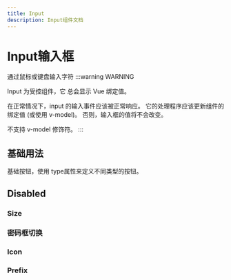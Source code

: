 ```yaml
---
title: Input
description: Input组件文档
---
```



# Input输入框


通过鼠标或键盘输入字符
:::warning
WARNING

Input 为受控组件，它 总会显示 Vue 绑定值。

在正常情况下，input 的输入事件应该被正常响应。 它的处理程序应该更新组件的绑定值 (或使用 v-model)。 否则，输入框的值将不会改变。

不支持 v-model 修饰符。
:::

## 基础用法

基础按钮，使用 type属性来定义不同类型的按钮。

<preview path="../demo/Input/Basic.vue" title="基础用法" description="Input组件的基础用法"></preview>

## Disabled
<preview path="../demo/Input/Disabled.vue" title="基础用法" description="Input组件的基础用法"></preview>

### Size
<preview path="../demo/Input/Size.vue" title="基础用法" description="Input组件的基础用法"></preview>

### 密码框切换

<preview path="../demo/Input/Password.vue" title="基础用法" description="Input组件的基础用法"></preview>

### Icon
<preview path="../demo/Input/Icon.vue" title="基础用法" description="Input组件的基础用法"></preview>

### Prefix

<preview path="../demo/Input/Prefix.vue" title="基础用法" description="Input组件的基础用法"></preview>